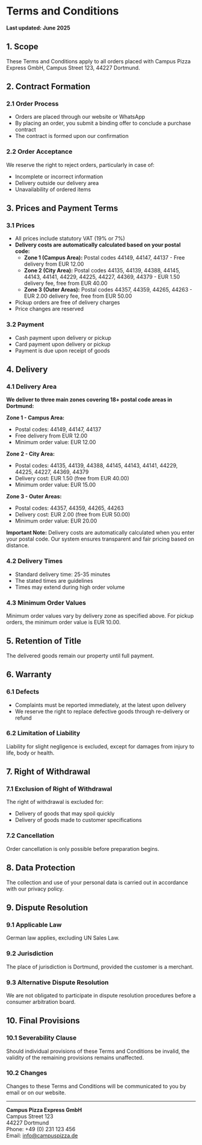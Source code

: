 # Terms and Conditions

**Last updated: June 2025**

## 1. Scope

These Terms and Conditions apply to all orders placed with Campus Pizza Express GmbH, Campus Street 123, 44227 Dortmund.

## 2. Contract Formation

### 2.1 Order Process
- Orders are placed through our website or WhatsApp
- By placing an order, you submit a binding offer to conclude a purchase contract
- The contract is formed upon our confirmation

### 2.2 Order Acceptance
We reserve the right to reject orders, particularly in case of:
- Incomplete or incorrect information
- Delivery outside our delivery area
- Unavailability of ordered items

## 3. Prices and Payment Terms

### 3.1 Prices
- All prices include statutory VAT (19% or 7%)
- **Delivery costs are automatically calculated based on your postal code:**
  - **Zone 1 (Campus Area):** Postal codes 44149, 44147, 44137 - Free delivery from EUR 12.00
  - **Zone 2 (City Area):** Postal codes 44135, 44139, 44388, 44145, 44143, 44141, 44229, 44225, 44227, 44369, 44379 - EUR 1.50 delivery fee, free from EUR 40.00
  - **Zone 3 (Outer Areas):** Postal codes 44357, 44359, 44265, 44263 - EUR 2.00 delivery fee, free from EUR 50.00
- Pickup orders are free of delivery charges
- Price changes are reserved

### 3.2 Payment
- Cash payment upon delivery or pickup
- Card payment upon delivery or pickup
- Payment is due upon receipt of goods

## 4. Delivery

### 4.1 Delivery Area
**We deliver to three main zones covering 18+ postal code areas in Dortmund:**

**Zone 1 - Campus Area:**
- Postal codes: 44149, 44147, 44137
- Free delivery from EUR 12.00
- Minimum order value: EUR 12.00

**Zone 2 - City Area:**
- Postal codes: 44135, 44139, 44388, 44145, 44143, 44141, 44229, 44225, 44227, 44369, 44379
- Delivery cost: EUR 1.50 (free from EUR 40.00)
- Minimum order value: EUR 15.00

**Zone 3 - Outer Areas:**
- Postal codes: 44357, 44359, 44265, 44263
- Delivery cost: EUR 2.00 (free from EUR 50.00)
- Minimum order value: EUR 20.00

**Important Note:** Delivery costs are automatically calculated when you enter your postal code. Our system ensures transparent and fair pricing based on distance.

### 4.2 Delivery Times
- Standard delivery time: 25-35 minutes
- The stated times are guidelines
- Times may extend during high order volume

### 4.3 Minimum Order Values
Minimum order values vary by delivery zone as specified above. For pickup orders, the minimum order value is EUR 10.00.

## 5. Retention of Title

The delivered goods remain our property until full payment.

## 6. Warranty

### 6.1 Defects
- Complaints must be reported immediately, at the latest upon delivery
- We reserve the right to replace defective goods through re-delivery or refund

### 6.2 Limitation of Liability
Liability for slight negligence is excluded, except for damages from injury to life, body or health.

## 7. Right of Withdrawal

### 7.1 Exclusion of Right of Withdrawal
The right of withdrawal is excluded for:
- Delivery of goods that may spoil quickly
- Delivery of goods made to customer specifications

### 7.2 Cancellation
Order cancellation is only possible before preparation begins.

## 8. Data Protection

The collection and use of your personal data is carried out in accordance with our privacy policy.

## 9. Dispute Resolution

### 9.1 Applicable Law
German law applies, excluding UN Sales Law.

### 9.2 Jurisdiction
The place of jurisdiction is Dortmund, provided the customer is a merchant.

### 9.3 Alternative Dispute Resolution
We are not obligated to participate in dispute resolution procedures before a consumer arbitration board.

## 10. Final Provisions

### 10.1 Severability Clause
Should individual provisions of these Terms and Conditions be invalid, the validity of the remaining provisions remains unaffected.

### 10.2 Changes
Changes to these Terms and Conditions will be communicated to you by email or on our website.

---

**Campus Pizza Express GmbH**  
Campus Street 123  
44227 Dortmund  
Phone: +49 (0) 231 123 456  
Email: info@campuspizza.de

